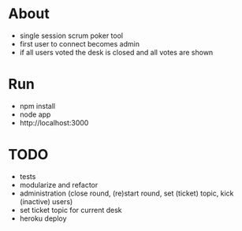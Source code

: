 # About
* single session scrum poker tool
* first user to connect becomes admin
* if all users voted the desk is closed and all votes are shown

# Run
* npm install
* node app
* http://localhost:3000

# TODO
* tests
* modularize and refactor
* administration (close round, (re)start round, set (ticket) topic, kick (inactive) users)
* set ticket topic for current desk
* heroku deploy
